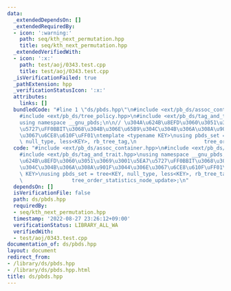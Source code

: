 ```yaml
---
data:
  _extendedDependsOn: []
  _extendedRequiredBy:
  - icon: ':warning:'
    path: seq/kth_next_permutation.hpp
    title: seq/kth_next_permutation.hpp
  _extendedVerifiedWith:
  - icon: ':x:'
    path: test/aoj/0343.test.cpp
    title: test/aoj/0343.test.cpp
  _isVerificationFailed: true
  _pathExtension: hpp
  _verificationStatusIcon: ':x:'
  attributes:
    links: []
  bundledCode: "#line 1 \"ds/pbds.hpp\"\n#include <ext/pb_ds/assoc_container.hpp>\n\
    #include <ext/pb_ds/tree_policy.hpp>\n#include <ext/pb_ds/tag_and_trait.hpp>\n\
    using namespace __gnu_pbds;\n\n// \u304A\u624B\u8EFD\u3060\u3051\u3069\u3001\u5EA7\
    \u5727\uFF0BBIT\u3068\u304B\u306E\u65B9\u304C\u304B\u306A\u308A\u901F\u3044\u306E\
    \u3067\u6CE8\u610F\uFF01\ntemplate <typename KEY>\nusing pbds_set = tree<KEY,\
    \ null_type, less<KEY>, rb_tree_tag,\n                      tree_order_statistics_node_update>;\n"
  code: "#include <ext/pb_ds/assoc_container.hpp>\n#include <ext/pb_ds/tree_policy.hpp>\n\
    #include <ext/pb_ds/tag_and_trait.hpp>\nusing namespace __gnu_pbds;\n\n// \u304A\
    \u624B\u8EFD\u3060\u3051\u3069\u3001\u5EA7\u5727\uFF0BBIT\u3068\u304B\u306E\u65B9\
    \u304C\u304B\u306A\u308A\u901F\u3044\u306E\u3067\u6CE8\u610F\uFF01\ntemplate <typename\
    \ KEY>\nusing pbds_set = tree<KEY, null_type, less<KEY>, rb_tree_tag,\n      \
    \                tree_order_statistics_node_update>;\n"
  dependsOn: []
  isVerificationFile: false
  path: ds/pbds.hpp
  requiredBy:
  - seq/kth_next_permutation.hpp
  timestamp: '2022-08-27 23:26:12+09:00'
  verificationStatus: LIBRARY_ALL_WA
  verifiedWith:
  - test/aoj/0343.test.cpp
documentation_of: ds/pbds.hpp
layout: document
redirect_from:
- /library/ds/pbds.hpp
- /library/ds/pbds.hpp.html
title: ds/pbds.hpp
---
```

